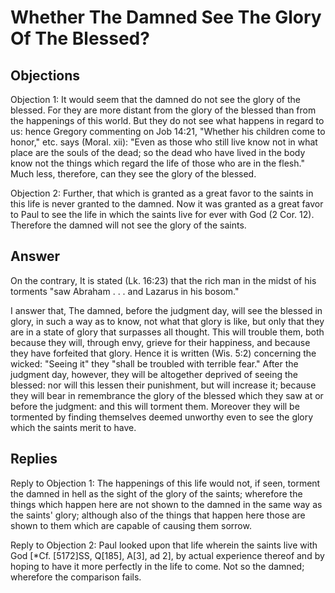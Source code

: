 # Whether The Damned See The Glory Of The Blessed?

## Objections

Objection 1: It would seem that the damned do not see the glory of the blessed. For they are more distant from the glory of the blessed than from the happenings of this world. But they do not see what happens in regard to us: hence Gregory commenting on Job 14:21, "Whether his children come to honor," etc. says (Moral. xii): "Even as those who still live know not in what place are the souls of the dead; so the dead who have lived in the body know not the things which regard the life of those who are in the flesh." Much less, therefore, can they see the glory of the blessed.

Objection 2: Further, that which is granted as a great favor to the saints in this life is never granted to the damned. Now it was granted as a great favor to Paul to see the life in which the saints live for ever with God (2 Cor. 12). Therefore the damned will not see the glory of the saints.

## Answer

On the contrary, It is stated (Lk. 16:23) that the rich man in the midst of his torments "saw Abraham . . . and Lazarus in his bosom."

I answer that, The damned, before the judgment day, will see the blessed in glory, in such a way as to know, not what that glory is like, but only that they are in a state of glory that surpasses all thought. This will trouble them, both because they will, through envy, grieve for their happiness, and because they have forfeited that glory. Hence it is written (Wis. 5:2) concerning the wicked: "Seeing it" they "shall be troubled with terrible fear." After the judgment day, however, they will be altogether deprived of seeing the blessed: nor will this lessen their punishment, but will increase it; because they will bear in remembrance the glory of the blessed which they saw at or before the judgment: and this will torment them. Moreover they will be tormented by finding themselves deemed unworthy even to see the glory which the saints merit to have.

## Replies

Reply to Objection 1: The happenings of this life would not, if seen, torment the damned in hell as the sight of the glory of the saints; wherefore the things which happen here are not shown to the damned in the same way as the saints' glory; although also of the things that happen here those are shown to them which are capable of causing them sorrow.

Reply to Objection 2: Paul looked upon that life wherein the saints live with God [*Cf. [5172]SS, Q[185], A[3], ad 2], by actual experience thereof and by hoping to have it more perfectly in the life to come. Not so the damned; wherefore the comparison fails.